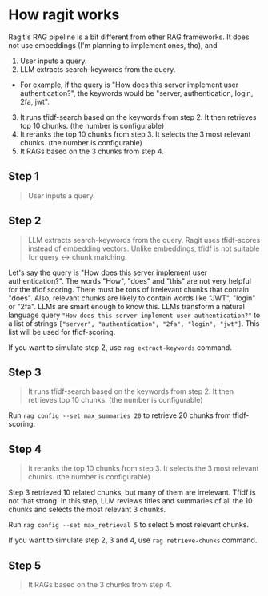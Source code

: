 # How ragit works

Ragit's RAG pipeline is a bit different from other RAG frameworks. It does not use embeddings (I'm planning to implement ones, tho), and 

1. User inputs a query.
2. LLM extracts search-keywords from the query.
  - For example, if the query is "How does this server implement user authentication?", the keywords would be "server, authentication, login, 2fa, jwt".
3. It runs tfidf-search based on the keywords from step 2. It then retrieves top 10 chunks. (the number is configurable)
4. It reranks the top 10 chunks from step 3. It selects the 3 most relevant chunks. (the number is configurable)
5. It RAGs based on the 3 chunks from step 4.

## Step 1

> User inputs a query.

## Step 2

> LLM extracts search-keywords from the query. Ragit uses tfidf-scores instead of embedding vectors. Unlike embeddings, tfidf is not suitable for query <-> chunk matching.

Let's say the query is "How does this server implement user authentication?". The words "How", "does" and "this" are not very helpful for the tfidf scoring. There must be tons of irrelevant chunks that contain "does". Also, relevant chunks are likely to contain words like "JWT", "login" or "2fa". LLMs are smart enough to know this. LLMs transform a natural language query `"How does this server implement user authentication?"` to a list of strings `["server", "authentication", "2fa", "login", "jwt"]`. This list will be used for tfidf-scoring.

If you want to simulate step 2, use `rag extract-keywords` command.

## Step 3

> It runs tfidf-search based on the keywords from step 2. It then retrieves top 10 chunks. (the number is configurable)

Run `rag config --set max_summaries 20` to retrieve 20 chunks from tfidf-scoring.

## Step 4

> It reranks the top 10 chunks from step 3. It selects the 3 most relevant chunks. (the number is configurable)

Step 3 retrieved 10 related chunks, but many of them are irrelevant. Tfidf is not that strong. In this step, LLM reviews titles and summaries of all the 10 chunks and selects the most relevant 3 chunks.

Run `rag config --set max_retrieval 5` to select 5 most relevant chunks.

If you want to simulate step 2, 3 and 4, use `rag retrieve-chunks` command.

## Step 5

> It RAGs based on the 3 chunks from step 4.
